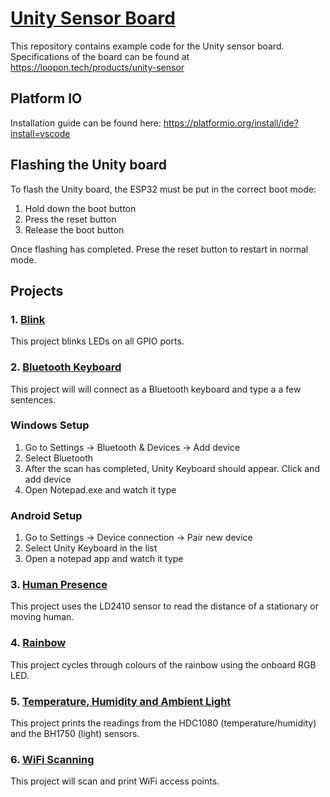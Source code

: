 
# [Unity Sensor Board](https://loopon.tech/products/unity-sensor)
This repository contains example code for the Unity sensor board.
Specifications of the board can be found at https://loopon.tech/products/unity-sensor

## Platform IO
Installation guide can be found here: https://platformio.org/install/ide?install=vscode

## Flashing the Unity board
To flash the Unity board, the ESP32 must be put in the correct boot mode:
1. Hold down the boot button
2. Press the reset button
3. Release the boot button

Once flashing has completed. Prese the reset button to restart in normal mode.

## Projects
### 1. [Blink](/Blink)
This project blinks LEDs on all GPIO ports.

### 2. [Bluetooth Keyboard](/BluetoothKeyboard)
This project will will connect as a Bluetooth keyboard and type a a few sentences.

### Windows Setup
1. Go to Settings -> Bluetooth & Devices -> Add device
2. Select Bluetooth
3. After the scan has completed, Unity Keyboard should appear. Click and add device
4. Open Notepad.exe and watch it type

### Android Setup
1. Go to Settings -> Device connection -> Pair new device
2. Select Unity Keyboard in the list
3. Open a notepad app and watch it type

### 3. [Human Presence](/HumanPresence)
This project uses the LD2410 sensor to read the distance of a stationary or moving human.

### 4. [Rainbow](/Rainbow)
This project cycles through colours of the rainbow using the onboard RGB LED.

### 5. [Temperature, Humidity and Ambient Light](/TempHumLight)
This project prints the readings from the HDC1080 (temperature/humidity) and the BH1750 (light) sensors.

### 6. [WiFi Scanning](/WiFiScan)
This project will scan and print WiFi access points.


